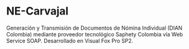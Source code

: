 # NE-Carvajal
Generación y Transmisión de Documentos de Nómina Individual (DIAN Colombia) mediante proveedor tecnológico Saphety Colombia vía Web Service SOAP. Desarrollado en Visual Fox Pro SP2.
